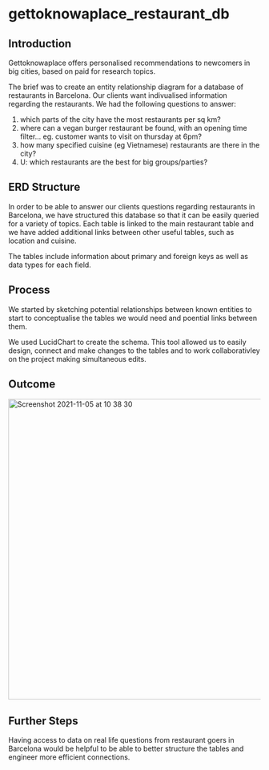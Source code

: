 # gettoknowaplace_restaurant_db

## Introduction

Gettoknowaplace offers personalised recommendations to newcomers in big cities, based on paid for research topics.

The brief was to create an entity relationship diagram for a database of restaurants in Barcelona. Our clients want indivualised information regarding the restaurants. We had the following questions to answer:

1. which parts of the city have the most restaurants per sq km?
2. where can a vegan burger restaurant be found, with an opening time filter... eg. customer wants to visit on thursday at 6pm?
3. how many specified cuisine (eg Vietnamese) restaurants are there in the city?
4. U: which restaurants are the best for big groups/parties?

## ERD Structure

In order to be able to answer our clients questions regarding restaurants in Barcelona, we have structured this database so that it can be easily queried for a variety of topics. Each table is linked to the main restaurant table and we have added additional links between other useful tables, such as location and cuisine.

The tables include information about primary and foreign keys as well as data types for each field.

## Process

We started by sketching potential relationships between known entities to start to conceptualise the tables we would need and poential links between them.

We used LucidChart to create the schema. This tool allowed us to easily design, connect and make changes to the tables and to work collaborativley on the project making simultaneous edits.

## Outcome

<img width="600" alt="Screenshot 2021-11-05 at 10 38 30" src="https://user-images.githubusercontent.com/89530964/140490278-b209ff19-b8e0-4dc0-af64-43ec91c97d3c.png">

## Further Steps

Having access to data on real life questions from restaurant goers in Barcelona would be helpful to be able to better structure the tables and engineer more efficient connections. 

